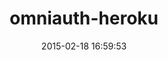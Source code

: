 ---
layout: post
title:  "omniauth-heroku"
repo:   "heroku/omniauth-heroku"
date:   2015-02-18 16:59:53
gemurl: https://github.com/heroku/omniauth-heroku
---